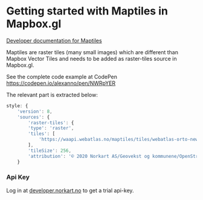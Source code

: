 # Getting started with Maptiles in Mapbox.gl

[Developer documentation for Maptiles](../API-maptiles)

Maptiles are raster tiles (many small images) which are different than Mapbox Vector Tiles and needs to be added as raster-tiles source in Mapbox.gl. 

See the complete code example at CodePen https://codepen.io/alexanno/pen/NWRpYER

The relevant part is extracted below:

```javascript
style: {
    'version': 8,
	'sources': {
        'raster-tiles': {
		'type': 'raster',
        'tiles': [
			'https://waapi.webatlas.no/maptiles/tiles/webatlas-orto-newup/wa_grid/{z}/{x}/{y}.jpeg?APITOKEN=' + apiKey
		],
		'tileSize': 256,
        'attribution': '© 2020 Norkart AS/Geovekst og kommunene/OpenStreetMap/NASA/EEA CLC2006/Meti/Plan- og bygningsetaten, Oslo Kommune'
	}
```

### Api Key
Log in at [developer.norkart.no](developer.norkart.no) to get a trial api-key.